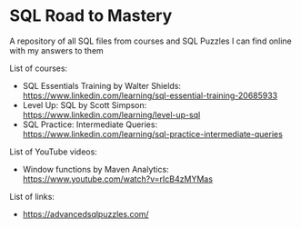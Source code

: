 # SQL Road to Mastery
A repository of all SQL files from courses and SQL Puzzles I can find online with my answers to them

List of courses:  
* SQL Essentials Training by Walter Shields: https://www.linkedin.com/learning/sql-essential-training-20685933
* Level Up: SQL by Scott Simpson: https://www.linkedin.com/learning/level-up-sql
* SQL Practice: Intermediate Queries: https://www.linkedin.com/learning/sql-practice-intermediate-queries

List of YouTube videos:
* Window functions by Maven Analytics: https://www.youtube.com/watch?v=rIcB4zMYMas

List of links:  
* https://advancedsqlpuzzles.com/
